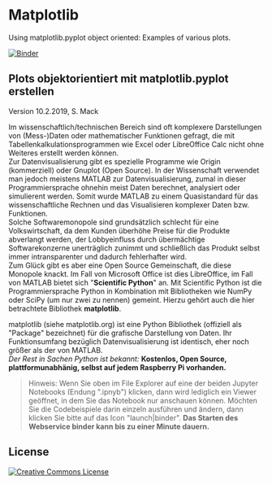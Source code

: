 # Matplotlib
Using matplotlib.pyplot object oriented: Examples of various plots.

[![Binder](https://mybinder.org/badge.svg)](https://mybinder.org/v2/gh/StefanMack/Matplotlib/master)

## Plots objektorientiert mit matplotlib.pyplot erstellen

Version 10.2.2019, S. Mack

Im wissenschaftlich/technischen Bereich sind oft komplexere Darstellungen von (Mess-)Daten oder mathematischer Funktionen gefragt, die mit Tabellenkalkulationsprogrammen wie Excel oder LibreOffice Calc nicht ohne Weiteres erstellt werden können.  
Zur Datenvisualisierung gibt es spezielle Programme wie Origin (kommerziell) oder Gnuplot (Open Source). In der Wissenschaft verwendet man jedoch meistens MATLAB zur Datenvisualisierung, zumal in dieser Programmiersprache ohnehin meist Daten berechnet, analysiert oder simulierent werden. Somit wurde MATLAB zu einem Quasistandard für das wissenschaftliche Rechnen und das Visualisieren komplexer Daten bzw. Funktionen.  
Solche Softwaremonopole sind grundsätzlich schlecht für eine Volkswirtschaft, da dem Kunden überhöhe Preise für die Produkte abverlangt werden, der Lobbyeinfluss durch übermächtige Softwarekonzerne unerträglich zunimmt und schließlich das Produkt selbst immer intransparenter und dadurch fehlerhafter wird.  
Zum Glück gibt es aber eine Open Source Gemeinschaft, die diese Monopole knackt. Im Fall von Microsoft Office ist dies LibreOffice, im Fall von MATLAB bietet sich "**Scientific Python**" an. Mit Scientific Python ist die Programmiersprache Python in Kombination mit Bibliotheken wie NumPy oder SciPy (um nur zwei zu nennen) gemeint. Hierzu gehört auch die hier betrachtete Bibliothek **matplotlib**.  

matplotlib (siehe matplotlib.org) ist eine Python Bibliothek (offiziell als "Package" bezeichnet) für die grafische Darstellung von Daten. Ihr Funktionsumfang bezüglich Datenvisualisierung ist identisch, eher noch größer als der von MATLAB.  
*Der Rest in Sachen Python ist bekannt:* **Kostenlos, Open Source, plattformunabhänig, selbst auf jedem Raspberry Pi vorhanden.**

> Hinweis: Wenn Sie oben im File Explorer auf eine der beiden Jupyter Notebooks (Endung ".ipnyb") klicken, dann wird lediglich ein Viewer geöffnet, in dem Sie das Notebook nur anschauen können. Möchten Sie die Codebeispiele darin einzeln ausführen und ändern, dann klicken Sie bitte auf das Icon "launch|binder". **Das Starten des Webservice binder kann bis zu einer Minute dauern.**



License
-----
<a rel="license" href="http://creativecommons.org/licenses/by/4.0/"><img alt="Creative Commons License" style="border-width:0" src="https://i.creativecommons.org/l/by/4.0/88x31.png" /></a><br /><span xmlns:dct="http://purl.org/dc/terms/" property="dct:title">
